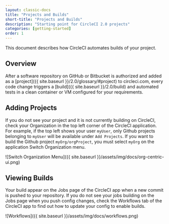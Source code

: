 ```yaml
---
layout: classic-docs
title: "Projects and Builds"
short-title: "Projects and Builds"
description: "Starting point for CircleCI 2.0 projects"
categories: [getting-started]
order: 1
---
```


This document describes how CircleCI automates builds of your project.

## Overview

After a software repository on GitHub or Bitbucket is authorized and added as a [project]({{ site.baseurl }}/2.0/glossary/#project) to circleci.com, every code change triggers a [build]({{ site.baseurl }}/2.0/build) and automated tests in a clean container or VM configured for your requirements.

## Adding Projects

If you do not see your project and it is not currently building on CircleCI, check your Organization in the top left corner of the CircleCI application.  For example, if the top left shows your user `myUser`, only Github projects belonging to `myUser` will be available under `Add Projects`.  If you want to build the Github project `myOrg/orgProject`, you must select `myOrg` on the application Switch Organization menu.

![Switch Organization Menu]({{ site.baseurl }}/assets/img/docs/org-centric-ui.png)

## Viewing Builds

Your build appear on the Jobs page of the CircleCI app when a new commit is pushed to your repository. If you do not see your jobs building on the Jobs page when you push config changes, check the Workflows tab of the CircleCI app to find out how to update your config to enable builds.

![Workflows]({{ site.baseurl }}/assets/img/docs/workflows.png)

